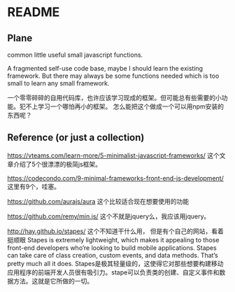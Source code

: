 # README #

## Plane
common little useful small javascript functions.

A fragmented self-use code base, maybe I should learn the existing framework. But there may always be some functions needed which is too small to learn any  small framework.

一个零零碎碎的自用代码库，也许应该学习现成的框架。但可能总有些需要的小功能。犯不上学习一个哪怕再小的框架。
怎么能把这个做成一个可以用npm安装的东西呢？


## Reference (or just a collection)

https://vteams.com/learn-more/5-minimalist-javascript-frameworks/
这个文章介绍了5个很漂漂的极简js框架。

https://codecondo.com/9-minimal-frameworks-front-end-js-development/
这里有9个，哇塞。

https://github.com/aurajs/aura
这个比较适合现在想要使用的功能

https://github.com/remy/min.js/
这个不就是jquery么，我应该用jquery。

http://hay.github.io/stapes/
这个不知道干什么用， 但是有个自己的网站，看着挺顺眼
Stapes is extremely lightweight, which makes it appealing to those front-end developers who’re looking to build mobile applications. Stapes can take care of class creation, custom events, and data methods. That’s pretty much all it does.
Stapes是极其轻量级的，这使得它对那些想要构建移动应用程序的前端开发人员很有吸引力。stape可以负责类的创建、自定义事件和数据方法。这就是它所做的一切。

